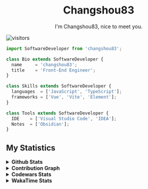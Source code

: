 <h1 align="center">
  <b>Changshou83</b>
</h1>
<div align="center">
I'm Changshou83, nice to meet you.
</div>

![visitors](https://komarev.com/ghpvc/?username=changshou83&label=visitors&color=blue&style=plastic)

```js
import SoftwareDeveloper from 'changshou83';

class Bio extends SoftwareDeveloper {
  name     = 'changshou83';
  title    = 'Front-End Engineer';
}

class Skills extends SoftwareDeveloper {
  languages  = ['JavaScript', 'TypeScript'];
  frameworks = ['Vue', 'Vite', 'Element'];
}

class Tools extends SoftwareDeveloper {
  IDE    = ['Visual Studio Code', 'IDEA'];
  Notes  = ['Obsidian'];
}
```

## My Statistics

<details>
  <summary><strong>Github Stats</strong></summary>
  <div>
     <a href="https://github.com/anuraghazra/github-readme-stats"><img src="https://github-readme-stats.vercel.app/api?username=changshou83&show_icons=true&include_all_commits=true&theme=synthwave&hide_border=true" width="53%"/></a>
    <a href="https://github.com/anuraghazra/github-readme-stats"><img src="https://github-readme-stats.vercel.app/api/top-langs/?username=changshou83&layout=compact&theme=synthwave&hide_border=true" width="45%"/></a>
  </div>
</details>

<details>
  <summary><strong>Contribution Graph</strong></summary>
  <p align="left">
    <img width="90%" src="https://activity-graph.herokuapp.com/graph?username=changshou83&theme=xcode" />
  </p>
</details>

<details>
  <summary><strong>Codewars Stats</strong></summary>
  <img width="90%" src="https://www.codewars.com/users/changshou83/badges/small" />
</details>

<details>
  <summary><strong>WakaTime Stats</strong></summary>
  
  ![Wakatime stats](https://github-readme-stats-taupe-two.vercel.app/api/wakatime?username=changshou83&hide_title=true&hide_border=true&langs_count=5&bg_color=00000000&text_color=777)
  
</details>
<!--
**changshou83/changshou83** is a ✨ _special_ ✨ repository because its `README.md` (this file) appears on your GitHub profile.

Here are some ideas to get you started:

- 🔭 I’m currently working on ...
- 🌱 I’m currently learning ...
- 👯 I’m looking to collaborate on ...
- 🤔 I’m looking for help with ...
- 💬 Ask me about ...
- 📫 How to reach me: ...
- 😄 Pronouns: ...
- ⚡ Fun fact: ...
-->
